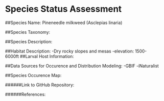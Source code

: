 # Species Status Assessment

##Species Name: Pineneedle milkweed (Asclepias linaria)

##Species Taxonomy:

##Species Description:

##Habitat Description:
-Dry rocky slopes and mesas
-elevation: 1500-6000ft
##Larval Host Information:

##Data Sources for Occurence and Distribution Modeling:
-GBIF
-iNaturalist

##Species Occurence Map:

######Link to GitHub Repository:

######References: